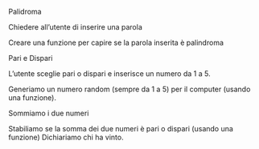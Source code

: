 
Palidroma

Chiedere all’utente di inserire una parola

<!-- chiedere all'utente una parola tramite prompt  -->

Creare una funzione per capire se la parola inserita è palindroma






Pari e Dispari

L’utente sceglie pari o dispari e inserisce un numero da 1 a 5.

<!-- dobbiamo chiedere all'utente se vuole pari o dispari, poi andremo a chiedere un numero  -->

Generiamo un numero random (sempre da 1 a 5) per il computer (usando una funzione).

<!-- generiamo un numero random sempre da 1 a 5 -->

Sommiamo i due numeri

<!-- sommiamo utentesceltanumero + numerorandom -->


Stabiliamo se la somma dei due numeri è pari o dispari (usando una funzione)
Dichiariamo chi ha vinto.
